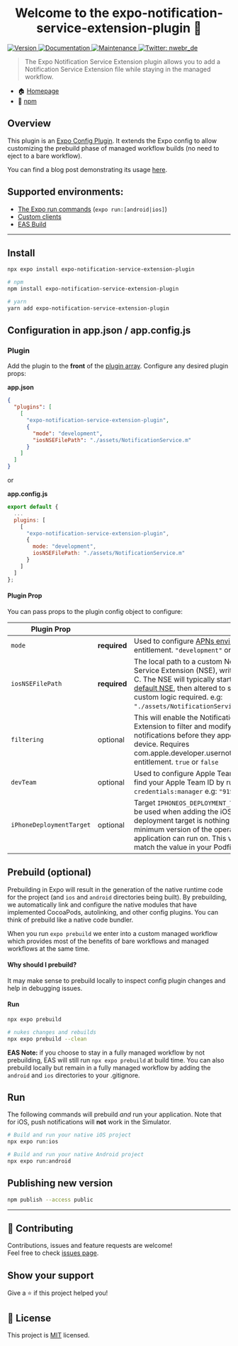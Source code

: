 <h1 align="center">Welcome to the expo-notification-service-extension-plugin 👋</h1>
<p>
  <a href="https://www.npmjs.com/package/expo-notification-service-extension-plugin" target="_blank">
    <img alt="Version" src="https://img.shields.io/npm/v/expo-notification-service-extension-plugin.svg">
  </a>
  <a href="https://github.com/nikwebr/expo-notification-service-extension-plugin#readme" target="_blank">
    <img alt="Documentation" src="https://img.shields.io/badge/documentation-yes-brightgreen.svg" />
  </a>
  <a href="https://github.com/nikwebr/expo-notification-service-extension-plugin/graphs/commit-activity" target="_blank">
    <img alt="Maintenance" src="https://img.shields.io/badge/Maintained%3F-yes-green.svg" />
  </a>
  <a href="https://twitter.com/nwebr_de" target="_blank">
    <img alt="Twitter: nwebr_de" src="https://img.shields.io/twitter/follow/nwebr_de.svg?style=social" />
  </a>
</p>

> The Expo Notification Service Extension plugin allows you to add a Notification Service Extension file while staying in the managed workflow.

* 🏠 [Homepage](https://checkokay.com/blog/nse)
* 🖤 [npm](https://www.npmjs.com/package/expo-notification-service-extension-plugin)

## Overview
This plugin is an [Expo Config Plugin](https://docs.expo.dev/guides/config-plugins/). It extends the Expo config to allow customizing the prebuild phase of managed workflow builds (no need to eject to a bare workflow).

You can find a blog post demonstrating its usage [here](https://checkokay.com/blog/nse).

## Supported environments:
* [The Expo run commands](https://docs.expo.dev/workflow/customizing/) (`expo run:[android|ios]`)
* [Custom clients](https://blog.expo.dev/introducing-custom-development-clients-5a2c79a9ddf8)
* [EAS Build](https://docs.expo.dev/build/introduction/)

---

## Install

```sh
npx expo install expo-notification-service-extension-plugin

# npm
npm install expo-notification-service-extension-plugin

# yarn
yarn add expo-notification-service-extension-plugin
```

## Configuration in app.json / app.config.js
### Plugin
Add the plugin to the **front** of the [plugin array](https://docs.expo.dev/versions/latest/config/app/). Configure any desired plugin props:

**app.json**
```json
{
  "plugins": [
    [
      "expo-notification-service-extension-plugin",
      {
        "mode": "development",
        "iosNSEFilePath": "./assets/NotificationService.m"
      }
    ]
  ]
}
```

or

**app.config.js**
```js
export default {
  ...
  plugins: [
    [
      "expo-notification-service-extension-plugin",
      {
        mode: "development", 
        iosNSEFilePath: "./assets/NotificationService.m"
      }
    ]
  ]
};
```

#### Plugin Prop
You can pass props to the plugin config object to configure:

| Plugin Prop              |          |                                                                                                                                                                                                                                                                                                                                |
|--------------------------|----------|--------------------------------------------------------------------------------------------------------------------------------------------------------------------------------------------------------------------------------------------------------------------------------------------------------------------------------|
| `mode`                   | **required** | Used to configure  [APNs environment](https://developer.apple.com/documentation/bundleresources/entitlements/aps-environment)  entitlement.  `"development"` or  `"production"`                                                                                                                                            |
| `iosNSEFilePath`         | **required** | The local path to a custom Notification Service Extension (NSE), written in Objective-C. The NSE will typically start as a copy of the [default NSE](https://github.com/OneSignal/onesignal-expo-plugin/blob/main/support/serviceExtensionFiles/NotificationService.m), then altered to support any custom logic required.  e.g: `"./assets/NotificationService.m"`. |
| `filtering`              | optional | This will enable the Notification Service Extension to filter and modify incoming push notifications before they appear on the user's device. Requires com.apple.developer.usernotifications.filtering entitlement. `true` or `false` |
| `devTeam`                | optional | Used to configure Apple Team ID. You can find your Apple Team ID by running `expo credentials:manager`  e.g: `"91SW8A37CR"`                                                                                                                                                                                                    |
| `iPhoneDeploymentTarget` | optional | Target `IPHONEOS_DEPLOYMENT_TARGET` value to be used when adding the iOS [NSE](https://documentation.onesignal.com/docs/service-extensions). A deployment target is nothing more than the minimum version of the operating system the application can run on. This value should match the value in your Podfile e.g: `"12.0"`. |

## Prebuild (optional)
Prebuilding in Expo will result in the generation of the native runtime code for the project (and `ios` and `android` directories being built). By prebuilding, we automatically link and configure the native modules that have implemented CocoaPods, autolinking, and other config plugins. You can think of prebuild like a native code bundler.

When you run `expo prebuild` we enter into a custom managed workflow which provides most of the benefits of bare workflows and managed workflows at the same time.

#### Why should I prebuild?
It may make sense to prebuild locally to inspect config plugin changes and help in debugging issues.

#### Run
```sh
npx expo prebuild
```

```sh
# nukes changes and rebuilds
npx expo prebuild --clean
```

**EAS Note:** if you choose to stay in a fully managed workflow by not prebuilding, EAS will still run `npx expo prebuild` at build time. You can also prebuild locally but remain in a fully managed workflow by adding the `android` and `ios` directories to your .gitignore.

## Run
The following commands will prebuild *and* run your application. Note that for iOS, push notifications will **not** work in the Simulator.
```sh
# Build and run your native iOS project
npx expo run:ios

# Build and run your native Android project
npx expo run:android
```


## Publishing new version
```sh
npm publish --access public 
```

---

## 🤝 Contributing

Contributions, issues and feature requests are welcome!<br />Feel free to check [issues page](https://github.com/nikwebr/expo-notification-service-extension-plugin/issues).

## Show your support

Give a ⭐️ if this project helped you!

## 📝 License

This project is [MIT](https://github.com/nikwebr/expo-notification-service-extension-plugin/blob/main/LICENSE) licensed.

